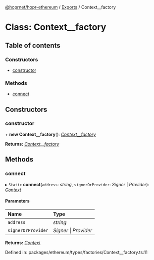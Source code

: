 [@hoprnet/hopr-ethereum](../README.md) / [Exports](../modules.md) / Context__factory

# Class: Context\_\_factory

## Table of contents

### Constructors

- [constructor](context__factory.md#constructor)

### Methods

- [connect](context__factory.md#connect)

## Constructors

### constructor

\+ **new Context__factory**(): [*Context\_\_factory*](context__factory.md)

**Returns:** [*Context\_\_factory*](context__factory.md)

## Methods

### connect

▸ `Static` **connect**(`address`: *string*, `signerOrProvider`: *Signer* \| *Provider*): [*Context*](context.md)

#### Parameters

| Name | Type |
| :------ | :------ |
| `address` | *string* |
| `signerOrProvider` | *Signer* \| *Provider* |

**Returns:** [*Context*](context.md)

Defined in: packages/ethereum/types/factories/Context__factory.ts:11
